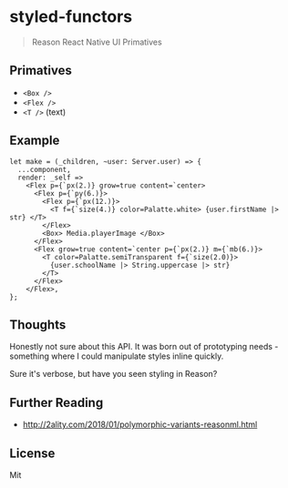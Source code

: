 # styled-functors

> Reason React Native UI Primatives 

## Primatives 

* `<Box />`
* `<Flex />`
* `<T />` (text)

## Example

```reason
let make = (_children, ~user: Server.user) => {
  ...component,
  render: _self =>
    <Flex p={`px(2.)} grow=true content=`center>
      <Flex p={`py(6.)}>
        <Flex p={`px(12.)}>
          <T f={`size(4.)} color=Palatte.white> {user.firstName |> str} </T>
        </Flex>
        <Box> Media.playerImage </Box>
      </Flex>
      <Flex grow=true content=`center p={`px(2.)} m={`mb(6.)}>
        <T color=Palatte.semiTransparent f={`size(2.0)}>
          {user.schoolName |> String.uppercase |> str}
        </T>
      </Flex>
    </Flex>,
};

```

## Thoughts

Honestly not sure about this API. It was born out of prototyping needs - something where I could manipulate styles inline quickly. 

Sure it's verbose, but have you seen styling in Reason?

## Further Reading 

* http://2ality.com/2018/01/polymorphic-variants-reasonml.html

License
---
Mit
